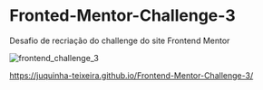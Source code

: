 # Fronted-Mentor-Challenge-3
Desafio de recriação do challenge do site Frontend Mentor

![frontend_challenge_3](https://user-images.githubusercontent.com/108760255/196829419-82a4f09e-6c94-4b9a-a93e-208c44da2b33.png)

https://juquinha-teixeira.github.io/Frontend-Mentor-Challenge-3/
